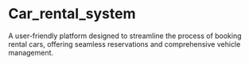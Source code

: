 # Car_rental_system
 A user-friendly platform designed to streamline the process of booking rental cars, offering seamless reservations and comprehensive vehicle management.
